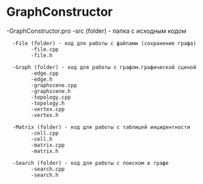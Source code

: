 # GraphConstructor
-GraphConstructor.pro
-src (folder) - папка с исходным кодом

      -File (folder) - код для работы с файлами (сохранение графа)
            -file.cpp
            -file.h
            
      -Graph (folder) - код для работы с графом.графической сценой
            -edge.cpp	
            -edge.h
            -graphscene.cpp
            -graphscene.h
            -topology.cpp
            -topology.h
            -vertex.cpp
            -vertex.h
            
      -Matrix (folder) - код для работы с таблицей инцидентности
            -cell.cpp
            -cell.h
            -matrix.cpp
            -matrix.h
            
      -Search (folder) - код для работы с поиском в графе
            -search.cpp
            -search.h
